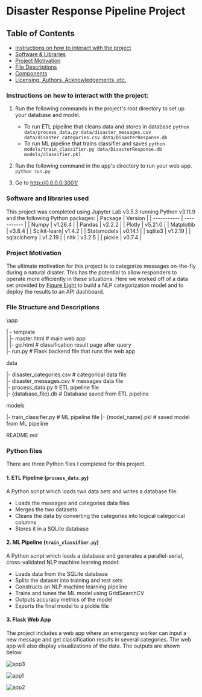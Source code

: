# Disaster Response Pipeline Project

## Table of Contents
 * [Instructions on how to interact with the project](#instructions-on-how-to-interact-with-the-project)
 * [Software & Libraries](#software-and-libraries-used)
 * [Project Motivation](#project-motivation)
 * [File Descriptions](#file-descriptions)
 * [Components](#components)
 * [Licensing, Authors, Acknowledgements, etc.](#licensing-authors-acknowledgements-etc)
 
### Instructions on how to interact with the project:
1. Run the following commands in the project's root directory to set up your database and model.

    - To run ETL pipeline that cleans data and stores in database
        `python data/process_data.py data/disaster_messages.csv data/disaster_categories.csv data/DisasterResponse.db`
    - To run ML pipeline that trains classifier and saves
        `python models/train_classifier.py data/DisasterResponse.db models/classifier.pkl`

2. Run the following command in the app's directory to run your web app.
    `python run.py`

3. Go to http://0.0.0.0:3001/

### Software and libraries used

This project was completed using Jupyter Lab v3.5.3 running Python v3.11.9 and the following Python packages:
| Package     |   Version   |
| ----------- | ----------- |
| Numpy       |   v1.26.4   |
| Pandas      |   v2.2.2    |
| Plotly      |   v5.21.0   |
| Matplotlib  |   v3.8.4    |
| Scikit-learn|   v1.4.2    |
| Statsmodels |    v0.14.1  |
| sqlite3     | v1.2.19 |
| sqlaclchemy | v1.2.19 |
| nltk        | v3.2.5 |
| pickle      | v0.7.4 |

### Project Motivation
The ultimate motivation for this project is to categorize messages on-the-fly during a natural disater. This has the potential to allow responders to operate more efficiently in these situations. Here we worked off of a data set provided by [Figure Eight](https://appen.com/) to build a NLP categorization model and to deploy the results to an API dashboard.

### File Structure and Descriptions
\app    

| - template    
| |- master.html # main web app    
| |- go.html # classification result page after query    
|- run.py # Flask backend file that runs the web app    


data    

|- disaster_categories.csv # categorical data file    
|- disaster_messages.csv # messages data file    
|- process_data.py # ETL pipeline file  
|- {database_file}.db # Database saved from ETL pipeline   


models   

|- train_classifier.py # ML pipeline file 
|- {model_name}.pkl # saved model from ML pipeline  


README.md    

### Python files
There are three Python files I completed for this project. 

#### 1. ETL Pipeline (`process_data.py`)
A Python script which loads two data sets and writes a database file:

 - Loads the messages and categories data files
 - Merges the two datasets
 - Cleans the data by converting the categories into logical categorical columns
 - Stores it in a SQLite database
  
#### 2. ML Pipeline (`train_classifier.py`)
A Python script which loads a database and generates a parallel-serial, cross-validated NLP machine learning model:

 - Loads data from the SQLite database
 - Splits the dataset into training and test sets
 - Constructs an NLP machine learning pipeline
 - Trains and tunes the ML model using GridSearchCV
 - Outputs accuracy metrics of the model
 - Exports the final model to a pickle file
 
#### 3. Flask Web App
The project includes a web app where an emergency worker can input a new message and get classification results in several categories. The web app will also display visualizations of the data. The outputs are shown below:

![app3](https://user-images.githubusercontent.com/54407746/98725077-9826b800-238c-11eb-828f-864dce8cbd9b.JPG)


![app1](https://user-images.githubusercontent.com/54407746/98724735-159df880-238c-11eb-8338-bc4b4e0b1c39.JPG)


![app2](https://user-images.githubusercontent.com/54407746/98724932-5bf35780-238c-11eb-8a93-ebb09ab2d510.JPG)

